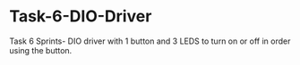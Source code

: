 # Task-6-DIO-Driver

Task 6 Sprints- DIO driver with 1 button and 3 LEDS to turn on or off in order using the button.
